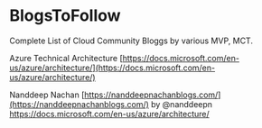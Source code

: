 # BlogsToFollow
Complete List of Cloud Community Bloggs by various MVP, MCT.

Azure Technical Architecture [https://docs.microsoft.com/en-us/azure/architecture/](https://docs.microsoft.com/en-us/azure/architecture/)

Nanddeep Nachan [https://nanddeepnachanblogs.com/](https://nanddeepnachanblogs.com/) by @nanddeepn
https://docs.microsoft.com/en-us/azure/architecture/
